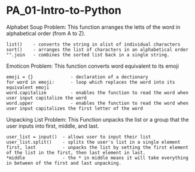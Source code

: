 # PA_01-Intro-to-Python

Alphabet Soup Problem: This function arranges the letts of the word in alphabetical order (from A to Z).

```
list()    - converts the string in alist of individual characters
sort()    - arranges the list of characters in an alphabetical order
"".join   - combines the sorted list back in a single string.
```

Emoticon Problem: This function converts word equivalent to its emoji

```
emoji = {}              - declaration of a dectionary
for word in emoji:      - loop which replaces the word into its equivalent emoji
word.capitalize         - enables the function to read the word when user input capitalize the word
word.upper              - enables the function to read the word when user input capitalizes the first letter of the word
```

Unpacking List Problem: This Function unpacks the list or a group that the user inputs into first, middle, and last.

```
user_list = input()  - allows user to input their list
user_list.split()    - splits the user's list in a single element
first, last          - unpacks the list by setting the first element of the list in the first, then last element in last.
*middle              - the * in middle means it will take everything in between of the first and last unpacking.
```
